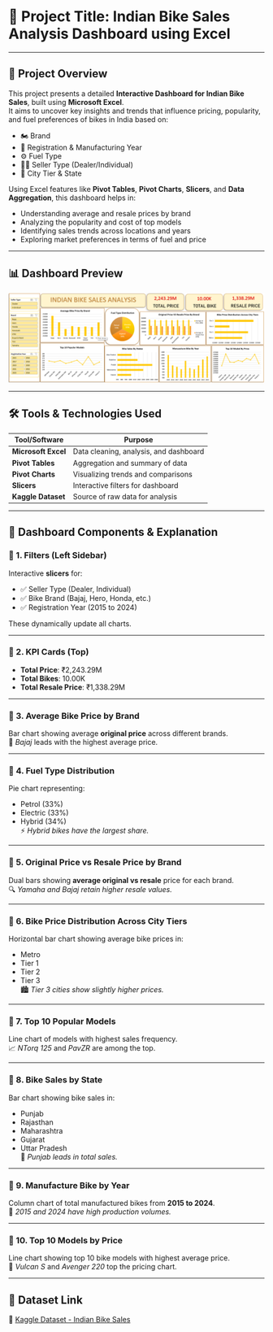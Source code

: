 # 📌 Project Title: Indian Bike Sales Analysis Dashboard using Excel

---

## 📝 Project Overview

This project presents a detailed **Interactive Dashboard for Indian Bike Sales**, built using **Microsoft Excel**.  
It aims to uncover key insights and trends that influence pricing, popularity, and fuel preferences of bikes in India based on:

- 🏍️ Brand  
- 📆 Registration & Manufacturing Year  
- ⚙️ Fuel Type  
- 🧑‍💼 Seller Type (Dealer/Individual)  
- 📍 City Tier & State  

Using Excel features like **Pivot Tables**, **Pivot Charts**, **Slicers**, and **Data Aggregation**, this dashboard helps in:

- Understanding average and resale prices by brand  
- Analyzing the popularity and cost of top models  
- Identifying sales trends across locations and years  
- Exploring market preferences in terms of fuel and price  

---

## 📊 Dashboard Preview

![Indian Bike Sales Dashboard](Dashboard/dashboard.png)


---

## 🛠️ Tools & Technologies Used

| Tool/Software         | Purpose                                   |
|-----------------------|-------------------------------------------|
| **Microsoft Excel**    | Data cleaning, analysis, and dashboard    |
| **Pivot Tables**       | Aggregation and summary of data           |
| **Pivot Charts**       | Visualizing trends and comparisons        |
| **Slicers**            | Interactive filters for dashboard         |
| **Kaggle Dataset**     | Source of raw data for analysis           |

---

## 🧩 Dashboard Components & Explanation

### 🔹 1. Filters (Left Sidebar)
Interactive **slicers** for:
- ✅ Seller Type (Dealer, Individual)  
- ✅ Bike Brand (Bajaj, Hero, Honda, etc.)  
- ✅ Registration Year (2015 to 2024)

These dynamically update all charts.

---

### 🔹 2. KPI Cards (Top)
- **Total Price**: ₹2,243.29M  
- **Total Bikes**: 10.00K  
- **Total Resale Price**: ₹1,338.29M  

---

### 🔹 3. Average Bike Price by Brand
Bar chart showing average **original price** across different brands.  
📌 *Bajaj* leads with the highest average price.

---

### 🔹 4. Fuel Type Distribution
Pie chart representing:
- Petrol (33%)  
- Electric (33%)  
- Hybrid (34%)  
⚡ *Hybrid bikes have the largest share.*

---

### 🔹 5. Original Price vs Resale Price by Brand
Dual bars showing **average original vs resale** price for each brand.  
🔍 *Yamaha and Bajaj retain higher resale values.*

---

### 🔹 6. Bike Price Distribution Across City Tiers
Horizontal bar chart showing average bike prices in:
- Metro  
- Tier 1  
- Tier 2  
- Tier 3  
🏙️ *Tier 3 cities show slightly higher prices.*

---

### 🔹 7. Top 10 Popular Models
Line chart of models with highest sales frequency.  
📈 *NTorq 125* and *PavZR* are among the top.

---

### 🔹 8. Bike Sales by State
Bar chart showing bike sales in:
- Punjab  
- Rajasthan  
- Maharashtra  
- Gujarat  
- Uttar Pradesh  
📍 *Punjab leads in total sales.*

---

### 🔹 9. Manufacture Bike by Year
Column chart of total manufactured bikes from **2015 to 2024**.  
📆 *2015 and 2024 have high production volumes.*

---

### 🔹 10. Top 10 Models by Price
Line chart showing top 10 bike models with highest average price.  
💸 *Vulcan S* and *Avenger 220* top the pricing chart.

---

## 📂 Dataset Link

🔗 [Kaggle Dataset - Indian Bike Sales]([https://www.kaggle.com/datasets](https://www.kaggle.com/datasets/ak0212/indian-bike-sales-dataset))
